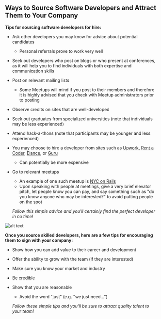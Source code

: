 ## Ways to Source Software Developers and Attract Them to Your Company

 **Tips for sourcing software developers for hire:**

- Ask other developers you may know for advice about potential candidates
  - Personal referrals prove to work very well
- Seek out developers who post on blogs or who present at conferences, as it will help you to find individuals with both expertise and communication skills
- Post on relevant mailing lists
  - Some Meetups will mind if you post to their members and therefore it is highly advised that you check with Meetup administrators prior to posting
- Observe credits on sites that are well-developed
- Seek out graduates from specialized universities (note that individuals may be less experienced)
- Attend hack-a-thons (note that participants may be younger and less experienced)
- You may choose to hire a developer from sites such as [Upwork](https://www.upwork.com), [Rent a Coder](http://www.rent-acoder.com), [Elance](https://www.elance.com/?r), or [Guru](http://www.guru.com)
  - Can potentially be more expensive
- Go to relevant meetups
  - An example of one such meetup is [NYC on Rails](http://www.meetup.com/nyc-on-rails/)
  - Upon speaking with people at meetings, give a very brief elevator pitch, let people know you can pay, and say something such as "do you know anyone who may be interested?" to avoid putting people on the spot


  *Follow this simple advice and you'll certainly find the perfect developer in no time!*
  
 ![alt text](http://cdn.business2community.com/wp-content/uploads/2014/09/hire-the-right-marketing-agency-600x384.jpg "You'll find the best software developer EVER!")
 
 
 **Once you source skilled developers, here are a few tips for encouraging them to sign with your company:**
 
- Show how you can add value to their career and development
- Offer the ability to grow with the team (if they are interested)
- Make sure you know your market and industry
- Be credible
- Show that you are reasonable
  - Avoid the word "just" (e.g. "we just need...")

  *Follow these simple tips and you'll be sure to attract quality talent to your team!*
